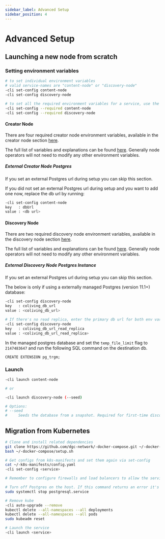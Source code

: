 ```yaml
---
sidebar_label: Advanced Setup
sidebar_position: 4
---
```


# Advanced Setup

## Launching a new node from scratch

### Setting environment variables

```sh
# to set individual environment variables
# valid service-names are "content-node" or "discovery-node"
-cli set-config content-node
-cli set-config discovery-node

# to set all the required environment variables for a service, use the --required flag
-cli set-config --required content-node
-cli set-config --required discovery-node
```

#### Creator Node
There are four required creator node environment variables, available in the creator node section [here](setup.md#content-node).

The full list of variables and explanations can be found [here](https://github.com/dgc-network/-protocol/blob/master/content-node/src/config.js). Generally node operators will not need to modify any other environment variables.

##### External Creator Node Postgres
If you set an external Postgres url during setup you can skip this section.

If you did not set an external Postgres url during setup and you want to add one now, replace the db url by running:

```sh
-cli set-config content-node
key   : dbUrl
value : <db url>
```

#### Discovery Node
There are two required discovery node environment variables, available in the discovery node section [here](setup.md#discovery-node).

The full list of variables and explanations can be found [here](https://github.com/dgc-network/-protocol/blob/master/discovery-node/default_config.ini). Generally node operators will not need to modify any other environment variables.


##### External Discovery Node Postgres Instance
If you set an external Postgres url during setup you can skip this section.

The below is only if using a externally managed Postgres (version 11.1+) database:

```sh
-cli set-config discovery-node
key   : coliving_db_url
value : <coliving_db_url>

# If there's no read replica, enter the primary db url for both env vars.
-cli set-config discovery-node
key   : coliving_db_url_read_replica
value : <coliving_db_url_read_replica>
```


In the managed postgres database and set the `temp_file_limit` flag to `2147483647` and run the following SQL command on the destination db.
```
CREATE EXTENSION pg_trgm;
```

### Launch
```sh
-cli launch content-node

# or

-cli launch discovery-node (--seed)

# Options:
# --seed
#     Seeds the database from a snapshot. Required for first-time discovery setup.
```

## Migration from Kubernetes

```sh
# Clone and install related dependencies
git clone https://github.com/dgc-network/-docker-compose.git ~/-docker-compose
bash ~/-docker-compose/setup.sh

# Get configs from k8s-manifests and set them again via set-config
cat ~/-k8s-manifests/config.yaml
-cli set-config <service>

# Remember to configure firewalls and load balancers to allow the service port through

# Turn off Postgres on the host. If this command returns an error it's not a problem.
sudo systemctl stop postgresql.service

# Remove kube
-cli auto-upgrade --remove
kubectl delete --all-namespaces --all deployments
kubectl delete --all-namespaces --all pods
sudo kubeadm reset

# Launch the service
-cli launch <service>
```
